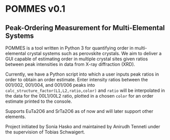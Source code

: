 # POMMES v0.1
## Peak-Ordering Measurement for Multi-Elemental Systems

POMMES is a tool written in Python 3 for quantifying order in multi-elemental crystal systems such as perovskite crystals. We aim to deliver a GUI capable of estimating order in multiple crystal sites given ratios between peak intensities in data from X-ray diffraction (XRD).

Currently, we have a Python script into which a user inputs peak ratios in order to obtain an order estimate. Enter intensity ratios between the 001/002, 001/004, and 001/006 peaks into `calc_structure_factor(L1,L2,ratio,color)` and `ratio` will be interpolated in the data for the 00L1/00L2 ratio, plotted in a chosen `color` for an order estimate printed to the console.

Supports EuTa2O6 and SrTa2O6 as of now and will later support other elements.

Project initiated by Sonia Hasko and maintained by Anirudh Tenneti under the supervision of Tobias Schwaigert.
